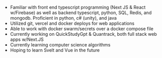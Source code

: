 
- Familiar with front end typescript programming (Next JS & React w/Firebase) as well as backend typescript, python, SQL, Redis, and mongodb. Proficient in python, c# (unity), and java 
- Utilized git, vercel and docker deploys for web applications
- Able to work with docker swarm/secrets over a docker compose file
- Currently working on QuickStudyGpt & Quantrack, both full stack web apps w/Next.JS
- Currently learning computer science algorithms
- Hoping to learn Svelt and Vue in the future


<!--
**kalandjl/kalandjl** is a ✨ _special_ ✨ repository because its `README.md` (this file) appears on your GitHub profile.

Here are some ideas to get you started:

- 🔭 I’m currently working on 
- 🌱 I’m currently learning ...
- 👯 I’m looking to collaborate on ...
- 🤔 I’m looking for help with ...
- 💬 Ask me about ...
- 📫 How to reach me: ...
- 😄 Pronouns: ...
- ⚡ Fun fact: ...
-->

